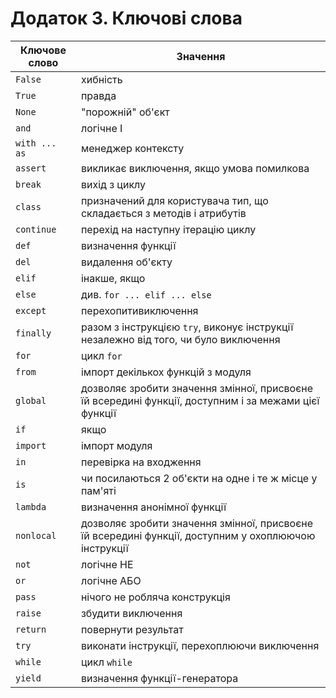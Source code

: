 # Додаток 3. Ключові слова

| Ключове слово | Значення |
| ---- | ---- |
| `False` | хибність |
| `True` | правда |
| `None` | "порожній" об'єкт |
| `and` | логічне І |
| `with ... as` | менеджер контексту |
| `assert` | викликає виключення, якщо умова помилкова |
| `break` | вихід з циклу |
| `class` | призначений для користувача тип, що складається з методів і атрибутів |
| `continue` | перехід на наступну ітерацію циклу |
| `def` | визначення функції |
| `del` | видалення об'єкту |
| `elif` | інакше, якщо |
| `else` | див. `for ... elif ... else` |
| `except` | перехопитивиключення |
| `finally` | разом з інструкцією `try`, виконує інструкції незалежно від того, чи було виключення |
| `for` | цикл `for` |
| `from` | імпорт декількох функцій з модуля |
| `global` | дозволяє зробити значення змінної, присвоєне їй всередині функції, доступним і за межами цієї функції |
| `if` | якщо |
| `import` | імпорт модуля |
| `in` | перевірка на входження |
| `is` | чи посилаються 2 об'єкти на одне і те ж місце у пам'яті |
| `lambda` | визначення анонімної функції |
| `nonlocal` | дозволяє зробити значення змінної, присвоєне їй всередині функції, доступним у охоплюючою інструкції |
| `not` | логічне НЕ |
| `or` | логічне АБО |
| `pass` | нічого не робляча конструкція |
| `raise` | збудити виключення |
| `return` | повернути результат |
| `try` | виконати інструкції, перехоплюючи виключення |
| `while` | цикл `while` |
| `yield` | визначення функції-генератора |
